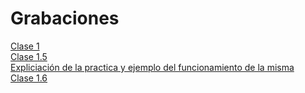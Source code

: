# Grabaciones

[Clase 1](https://drive.google.com/file/d/1oKXy-yu4HbHw2nbz5DvMKvrpE9s3MO6N/view?usp=share_link)<br>
[Clase 1.5](https://drive.google.com/file/d/1R37uYV1Wn-1K8MB-fsHhQriL8kQZgelf/view?usp=share_link)<br>
[Expliciación de la practica y ejemplo del funcionamiento de la misma](https://drive.google.com/file/d/1NAxizeKCnBGZRW7Ni-sKXT5DhxHWTpZj/view?usp=share_link)<br>
[Clase 1.6](https://drive.google.com/file/d/1oKXy-yu4HbHw2nbz5DvMKvrpE9s3MO6N/view?usp=share_link)



